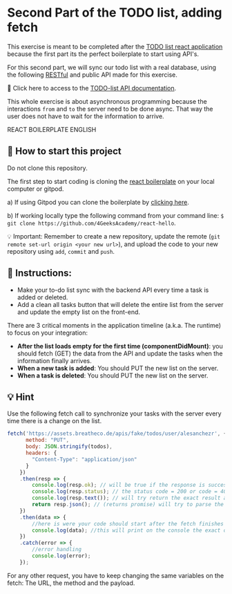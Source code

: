 # Second Part of the TODO list, adding fetch

This exercise is meant to be completed after the [TODO list react application](https://projects.breatheco.de/d/todo-list#readme) because the first part its the perfect boilerplate to start using API's.

For this second part, we will sync our todo list with a real database, using the following [RESTful](https://content.breatheco.de/lesson/understanding-rest-apis) and public API made for this exercise.

🔗 Click here to access to the [TODO-list API documentation](http://assets.breatheco.de/apis/fake/todos/).

This whole exercise is about asynchronous programming because the interactions `from` and `to` the server need to be done async. That way the user does not have to wait for the information to arrive.

REACT BOILERPLATE ENGLISH

## 🌱  How to start this project

Do not clone this repository.

The first step to start coding is cloning the [react boilerplate](https://github.com/4GeeksAcademy/react-hello) on your local computer or gitpod.

a) If using Gitpod you can clone the boilerplate by [clicking here](https://github.com/4GeeksAcademy/react-hello).

b) If working locally type the following command from your command line: `$ git clone https://github.com/4GeeksAcademy/react-hello`.

💡 Important: Remember to create a new repository, update the remote (`git remote set-url origin <your new url>`), and upload the code to your new repository using `add`, `commit` and `push`.


## 📝 Instructions:

- Make your to-do list sync with the backend API every time a task is added or deleted.
- Add a clean all tasks button that will delete the entire list from the server and update the empty list on the front-end.

There are 3 critical moments in the application timeline (a.k.a. The runtime) to focus on your integration:
- **After the list loads empty for the first time (componentDidMount)**: you should fetch (GET) the data from the API and update the tasks when the information finally arrives.
- **When a new task is added**: You should PUT the new list on the server.
- **When a task is deleted**: You should PUT the new list on the server.

## 💡 Hint

Use the following fetch call to synchronize your tasks with the server every time there is a change on the list.

```js
fetch('https://assets.breatheco.de/apis/fake/todos/user/alesanchezr', {
      method: "PUT",
      body: JSON.stringify(todos),
      headers: {
        "Content-Type": "application/json"
      }
    })
    .then(resp => {
        console.log(resp.ok); // will be true if the response is successfull
        console.log(resp.status); // the status code = 200 or code = 400 etc.
        console.log(resp.text()); // will try return the exact result as string
        return resp.json(); // (returns promise) will try to parse the result as json as return a promise that you can .then for results
    })
    .then(data => {
        //here is were your code should start after the fetch finishes
        console.log(data); //this will print on the console the exact object received from the server
    })
    .catch(error => {
        //error handling
        console.log(error);
    });
```

For any other request, you have to keep changing the same variables on the fetch: The URL, the method and the payload.

